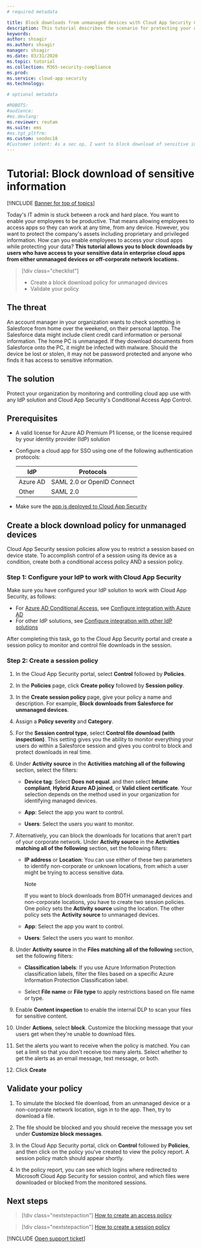 ```yaml
---
# required metadata

title: Block downloads from unmanaged devices with Cloud App Security Conditional Access App Control
description: This tutorial describes the scenario for protecting your organization against downloads of sensitive data by unmanaged devices using Azure AD reverse proxy capabilities.
keywords:
author: shsagir
ms.author: shsagir
manager: shsagir
ms.date: 03/31/2020
ms.topic: tutorial
ms.collection: M365-security-compliance
ms.prod:
ms.service: cloud-app-security
ms.technology:

# optional metadata

#ROBOTS:
#audience:
#ms.devlang:
ms.reviewer: reutam
ms.suite: ems
#ms.tgt_pltfrm:
ms.custom: seodec18
#Customer intent: As a sec op, I want to block download of sensitive information so that I can control where my sensitive information is shared.
---
```

# Tutorial: Block download of sensitive information

[!INCLUDE [Banner for top of topics](includes/banner.md)]

Today's IT admin is stuck between a rock and hard place. You want to enable your employees to be productive. That means allowing employees to access apps so they can work at any time, from any device. However, you want to protect the company's assets including proprietary and privileged information. How can you enable employees to access your cloud apps while protecting your data? **This tutorial allows you to block downloads by users who have access to your sensitive data in enterprise cloud apps from either unmanaged devices or off-corporate network locations.**

> [!div class="checklist"]
>
> * Create a block download policy for unmanaged devices
> * Validate your policy

## The threat

An account manager in your organization wants to check something in Salesforce from home over the weekend, on their personal laptop. The Salesforce data might include client credit card information or personal information. The home PC is unmanaged. If they download documents from Salesforce onto the PC, it might be infected with malware. Should the device be lost or stolen, it may not be password protected and anyone who finds it has access to sensitive information.

## The solution

Protect your organization by monitoring and controlling cloud app use with any IdP solution and Cloud App Security's Conditional Access App Control.

## Prerequisites

* A valid license for Azure AD Premium P1 license, or the license required by your identity provider (IdP) solution
* Configure a cloud app for SSO using one of the following authentication protocols:

    |IdP|Protocols|
    |---|---|
    |Azure AD|SAML 2.0 or OpenID Connect|
    |Other|SAML 2.0|
* Make sure the [app is deployed to Cloud App Security](proxy-deployment-aad.md)

## Create a block download policy for unmanaged devices

Cloud App Security session policies allow you to restrict a session based on device state. To accomplish control of a session using its device as a condition, create both a conditional access policy AND a session policy.

### Step 1: Configure your IdP to work with Cloud App Security

Make sure you have configured your IdP solution to work with Cloud App Security, as follows:

* For [Azure AD Conditional Access](/azure/active-directory/active-directory-conditional-access-azure-portal), see [Configure integration with Azure AD](proxy-deployment-aad.md#configure-integration-with-azure-ad)
* For other IdP solutions, see [Configure integration with other IdP solutions](proxy-deployment-aad.md#configure-integration-with-other-idp-solutions)

After completing this task, go to the Cloud App Security portal and create a session policy to monitor and control file downloads in the session.

### Step 2: Create a session policy

1. In the Cloud App Security portal, select **Control** followed by **Policies**.

2. In the **Policies** page, click **Create policy** followed by **Session policy**.

3. In the **Create session policy** page, give your policy a name and description. For example, **Block downloads from Salesforce for unmanaged devices**.

4. Assign a **Policy severity** and **Category**.

5. For the **Session control type**, select **Control file download (with inspection)**. This setting gives you the ability to monitor everything your users do within a Salesforce session and gives you control to block and protect downloads in real time.

6. Under **Activity source** in the **Activities matching all of the following** section, select the filters:

   * **Device tag**: Select **Does not equal**. and then select **Intune compliant**, **Hybrid Azure AD joined**, or **Valid client certificate**. Your selection depends on the method used in your organization for identifying managed devices.

   * **App**: Select the app you want to control.

   * **Users**: Select the users you want to monitor.

7. Alternatively, you can block the downloads for locations that aren't part of your corporate network. Under **Activity source** in the **Activities matching all of the following** section, set the following filters:

   * **IP address** or **Location**: You can use either of these two parameters to identify non-corporate or unknown locations, from which a user might be trying to access sensitive data.

     > [!NOTE]
     > If you want to block downloads from BOTH unmanaged devices and non-corporate locations, you have to create two session policies. One policy sets the **Activity source** using the location. The other policy sets the **Activity source** to unmanaged devices.

   * **App**: Select the app you want to control.

   * **Users**: Select the users you want to monitor.

8. Under **Activity source** in the **Files matching all of the following** section, set the following filters:

   * **Classification labels**: If you use Azure Information Protection classification labels, filter the files based on a specific Azure Information Protection Classification label.

   * Select **File name** or **File type** to apply restrictions based on file name or type.
9. Enable **Content inspection** to enable the internal DLP to scan your files for sensitive content.

10. Under **Actions**, select **block**. Customize the blocking message that your users get when they're unable to download files.

11. Set the alerts you want to receive when the policy is matched. You can set a limit so that you don't receive too many alerts. Select whether to get the alerts as an email message, text message, or both.

12. Click **Create**

## Validate your policy

1. To simulate the blocked file download, from an unmanaged device or a non-corporate network location, sign in to the app. Then, try to download a file.

2. The file should be blocked and you should receive the message you set under **Customize block messages**.

3. In the Cloud App Security portal, click on **Control** followed by **Policies**, and then click on the policy you've created to view the policy report. A session policy match should appear shortly.

4. In the policy report, you can see which logins where redirected to Microsoft Cloud App Security for session control, and which files were downloaded or blocked from the monitored sessions.

## Next steps

> [!div class="nextstepaction"]
> [How to create an access policy](access-policy-aad.md)

> [!div class="nextstepaction"]
> [How to create a session policy](session-policy-aad.md)

[!INCLUDE [Open support ticket](includes/support.md)]